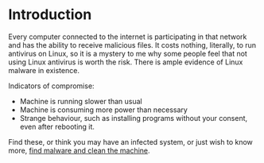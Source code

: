 # Introduction

Every computer connected to the internet is participating in that network and has the ability to receive malicious 
files. It costs nothing, literally, to run antivirus on Linux, so it is a mystery to me why some people feel that not 
using Linux antivirus is worth the risk. There is ample evidence of Linux malware in existence.

Indicators of compromise:

* Machine is running slower than usual
* Machine is consuming more power than necessary
* Strange behaviour, such as installing programs without your consent, even after rebooting it.

Find these, or think you may have an infected system, or just wish to know more, [find malware and clean the machine](clean-machine.md).

